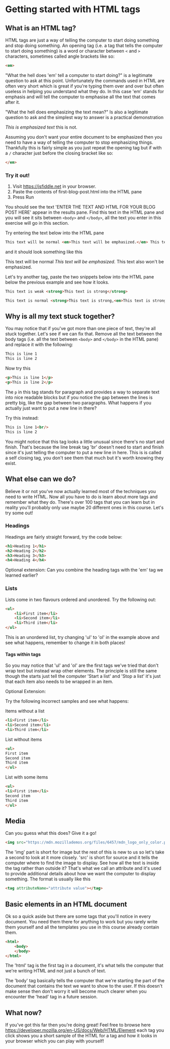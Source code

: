 # Getting started with HTML tags

## What is an HTML tag?

HTML tags are just a way of telling the computer to start doing something and stop doing something.  An opening tag (i.e. a tag that tells the computer to start doing something) is a word or character between `<` and `>` characters, sometimes called angle brackets like so:

```HTML
<em>
```

"What the hell does 'em' tell a computer to start doing?" is a legitimate question to ask at this point.  Unfortunately the commands used in HTML are often very short which is great if you're typing them over and over but often useless in helping you understand what they do.  In this case 'em' stands for emphasis and will tell the computer to emphasise all the text that comes after it.

"What the hell does emphasizing the text mean?" Is also a legitimate question to ask and the simplest way to answer is a practical demonstration

*This is emphasized text* this is not.

Assuming you don't want your entire document to be emphasized then you need to have a way of telling the computer to stop emphasizing things.  Thankfully this is fairly simple as you just repeat the opening tag but if with a `/` character just before the closing bracket like so:

```HTML
</em>
``` 

###  Try it out!

1. Visit https://jsfiddle.net in your browser.
2. Paste the contents of first-blog-post.html into the HTML pane
3. Press Run

You should see the text 'ENTER THE TEXT AND HTML FOR YOUR BLOG POST HERE' appear in the results pane.  Find this text in the HTML pane and you will see it sits between `<body>` and `</body>`, all the text you enter in this exercise will go in this section.

Try entering the text below into the HTML pane

```HTML
This text will be normal <em>This text will be emphasized.</em> This text also won't be emphasized.
```
and it should look something like this

This text will be normal <em>This text will be emphasized.</em> This text also won't be emphasized.

Let's try another tag, paste the two snippets below into the HTML pane below the previous example and see how it looks.

```HTML
This text is weak <strong>This text is strong</strong>
```
```HTML
This text is normal <strong>This text is strong,<em>This text is strong and emphasized</em></strong>
```

## Why is all my text stuck together?

You may notice that if you've got more than one piece of text, they're all stuck together.  Let's see if we can fix that. Remove all the text between the body tags (i.e. all the text between `<body>` and `</body>` in the HTML pane) and replace it with the following:

```HTML
This is line 1
This is line 2
```

Now try this

```HTML
<p>This is line 1</p>
<p>This is line 2</p>
```

The `p` in this tag stands for paragraph and provides a way to separate text into nice readable blocks but if you notice the gap between the lines is pretty big, like the gap between two paragraphs.  What happens if you actually just want to put a new line in there?

Try this instead:

```HTML
This is line 1<br/>
This is line 2
```

You might notice that this tag looks a little unusual since there's no start and finish.  That's because the line break tag 'br' doesn't need to start and finish since it's just telling the computer to put a new line in here.  This is is called a self closing tag, you don't see them that much but it's worth knowing they exist.

## What else can we do?

Believe it or not you've now actually learned most of the techniques you need to write HTML.  Now all you have to do is learn about more tags and remember what they do.  There's over 100 tags that you can learn but in reality you'll probably only use maybe 20 different ones in this course. Let's try some out!

### Headings

Headings are fairly straight forward, try the code below:

```HTML
<h1>Heading 1</h1>
<h2>Heading 2</h2>
<h3>Heading 3</h3>
<h4>Heading 4</h4>
```
Optional extension: Can you combine the heading tags with the 'em' tag we learned earlier?

### Lists

Lists come in two flavours ordered and unordered.  Try the following out:

```HTML
<ul>
    <li>First item</li>
    <li>Second item</li>
    <li>Third item</li>
</ul>
```
This is an unordered list, try changing 'ul' to 'ol' in the example above and see what happens, remember to change it in both places!

#### Tags within tags

So you may notice that 'ul' and 'ol' are the first tags we've tried that don't wrap text but instead wrap other elements.  The principle is still the same though the starts just tell the computer 'Start a list' and 'Stop a list' it's just that each item also needs to be wrapped in an item.

Optional Extension:

Try the following incorrect samples and see what happens: 

Items without a list
```HTML
<li>First item</li>
<li>Second item</li>
<li>Third item</li>
```

List without items
```HTML
<ul>
First item
Second item
Third item
</ul>
```

List with some items
```HTML
<ul>
<li>First item</li>
Second item
Third item
</ul>
```

## Media

Can you guess what this does? Give it a go!

```HTML
<img src="https://mdn.mozillademos.org/files/6457/mdn_logo_only_color.png"/>
```

The 'img' part is short for image but the rest of this is new to us so let's take a second to look at it more closely. 'src' is short for source and it tells the computer where to find the image to display.  See how all the text is inside the tag rather than outside it? That's what we call an attribute and it's used to provide additional details about how we want the computer to display something.  The format is usually like this

```HTML
<tag attributeName="attribute value"></tag>
```

## Basic elements in an HTML document

Ok so a quick aside but there are some tags that you'll notice in every document.  You need them there for anything to work but you rarely write them yourself and all the templates you use in this course already contain them.

```HTML
<html>
    <body>
    </body>
</html>
```

The 'html' tag is the first tag in a document, it's what tells the computer that we're writing HTML and not just a bunch of text.

The 'body' tag basically tells the computer that we're starting the part of the document that contains the text we want to show to the user.  If this doesn't make sense then don't worry it will become much clearer when you encounter the 'head' tag in a future session.

## What now?

If you've got this far then you're doing great! Feel free to browse here https://developer.mozilla.org/en-US/docs/Web/HTML/Element each tag you click shows you a short sample of the HTML for a tag and how it looks in your browser which you can play with yourself!